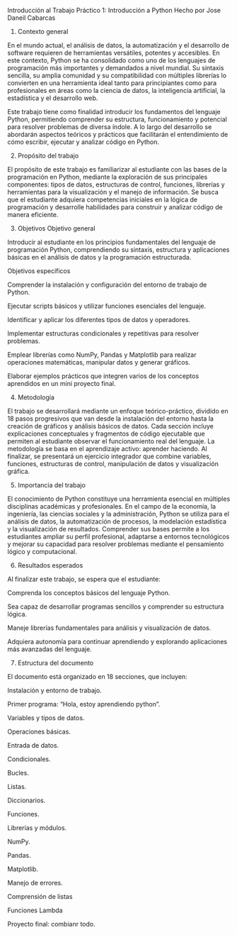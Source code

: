 Introducción al Trabajo Práctico 1: Introducción a Python
Hecho por Jose Daneil Cabarcas 

1. Contexto general

En el mundo actual, el análisis de datos, la automatización y el desarrollo de software requieren de herramientas versátiles, potentes y accesibles. En este contexto, Python se ha consolidado como uno de los lenguajes de programación más importantes y demandados a nivel mundial. Su sintaxis sencilla, su amplia comunidad y su compatibilidad con múltiples librerías lo convierten en una herramienta ideal tanto para principiantes como para profesionales en áreas como la ciencia de datos, la inteligencia artificial, la estadística y el desarrollo web.

Este trabajo tiene como finalidad introducir los fundamentos del lenguaje Python, permitiendo comprender su estructura, funcionamiento y potencial para resolver problemas de diversa índole. A lo largo del desarrollo se abordarán aspectos teóricos y prácticos que facilitarán el entendimiento de cómo escribir, ejecutar y analizar código en Python.

2. Propósito del trabajo

El propósito de este trabajo es familiarizar al estudiante con las bases de la programación en Python, mediante la exploración de sus principales componentes: tipos de datos, estructuras de control, funciones, librerías y herramientas para la visualización y el manejo de información. Se busca que el estudiante adquiera competencias iniciales en la lógica de programación y desarrolle habilidades para construir y analizar código de manera eficiente.

3. Objetivos
Objetivo general

Introducir al estudiante en los principios fundamentales del lenguaje de programación Python, comprendiendo su sintaxis, estructura y aplicaciones básicas en el análisis de datos y la programación estructurada.

Objetivos específicos

Comprender la instalación y configuración del entorno de trabajo de Python.

Ejecutar scripts básicos y utilizar funciones esenciales del lenguaje.

Identificar y aplicar los diferentes tipos de datos y operadores.

Implementar estructuras condicionales y repetitivas para resolver problemas.

Emplear librerías como NumPy, Pandas y Matplotlib para realizar operaciones matemáticas, manipular datos y generar gráficos.

Elaborar ejemplos prácticos que integren varios de los conceptos aprendidos en un mini proyecto final.

4. Metodología

El trabajo se desarrollará mediante un enfoque teórico-práctico, dividido en 18 pasos progresivos que van desde la instalación del entorno hasta la creación de gráficos y análisis básicos de datos.
Cada sección incluye explicaciones conceptuales y fragmentos de código ejecutable que permiten al estudiante observar el funcionamiento real del lenguaje.
La metodología se basa en el aprendizaje activo: aprender haciendo.
Al finalizar, se presentará un ejercicio integrador que combine variables, funciones, estructuras de control, manipulación de datos y visualización gráfica.

5. Importancia del trabajo

El conocimiento de Python constituye una herramienta esencial en múltiples disciplinas académicas y profesionales. En el campo de la economía, la ingeniería, las ciencias sociales y la administración, Python se utiliza para el análisis de datos, la automatización de procesos, la modelación estadística y la visualización de resultados.
Comprender sus bases permite a los estudiantes ampliar su perfil profesional, adaptarse a entornos tecnológicos y mejorar su capacidad para resolver problemas mediante el pensamiento lógico y computacional.

6. Resultados esperados

Al finalizar este trabajo, se espera que el estudiante:

Comprenda los conceptos básicos del lenguaje Python.

Sea capaz de desarrollar programas sencillos y comprender su estructura lógica.

Maneje librerías fundamentales para análisis y visualización de datos.

Adquiera autonomía para continuar aprendiendo y explorando aplicaciones más avanzadas del lenguaje.

7. Estructura del documento

El documento está organizado en 18 secciones, que incluyen:

Instalación y entorno de trabajo.

Primer programa: “Hola, estoy aprendiendo python”.

Variables y tipos de datos.

Operaciones básicas.

Entrada de datos.

Condicionales.

Bucles.

Listas.

Diccionarios.

Funciones.

Librerías y módulos.

NumPy.

Pandas.

Matplotlib.

Manejo de errores.

Comprensión de listas

Funciones Lambda

Proyecto final: combianr todo.
